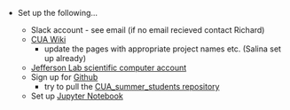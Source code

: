 * Set up the following...

    * Slack account - see email (if no email recieved contact Richard)
    * [CUA Wiki](http://www.vsl.cua.edu/cua_phy/index.php/MainPage:Nuclear:Summer2020)
        * update the pages with appropriate project names etc. (Salina set up already)
    * [Jefferson Lab scientific computer account](https://misportal.jlab.org/jlabAccess/)
    * Sign up for [Github](https://github.com/join) 
        * try to pull the [CUA_summer_students repository](https://github.com/trottar/CUA_summer_students)
    * Set up [Jupyter Notebook](https://jupyter.readthedocs.io/en/latest/install.html)